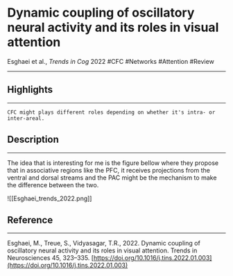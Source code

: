 # Dynamic coupling of oscillatory neural activity and its roles in visual attention
Esghaei et al., _Trends in Cog_ 2022
#CFC #Networks #Attention #Review 

---

## Highlights
---

```
CFC might plays different roles depending on whether it's intra- or inter-areal. 
```


## Description
---
The idea that is interesting for me is the figure bellow where they propose that in associative regions like the PFC, it receives projections from the ventral and dorsal streams and the PAC might be the mechanism to make the difference between the two.

![[Esghaei_trends_2022.png]]


## Reference
---
Esghaei, M., Treue, S., Vidyasagar, T.R., 2022. Dynamic coupling of oscillatory neural activity and its roles in visual attention. Trends in Neurosciences 45, 323–335. [https://doi.org/10.1016/j.tins.2022.01.003](https://doi.org/10.1016/j.tins.2022.01.003)

